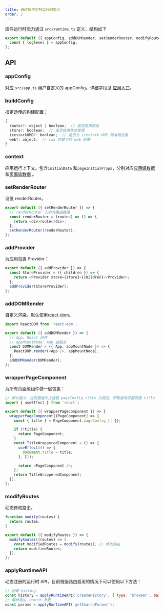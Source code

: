 ```yaml
---
title: 通过插件定制运行时能力
order: 3
---
```


插件运行时能力通过 `src/runtime.ts` 定义，结构如下

```javascript
export default ({ appConfig, addDOMRender, setRenderRouter, modifyRoutes, ...rest }) => {
  const { loglevel } = appConfig;
};
```

## API

### appConfig

对应 `src/app.ts` 用户自定义的 appConfig。详细字段见 [应用入口](/guide/basic/app.md)。

### buildConfig

指定透传的构建配置：

```js
{
  router?: object | boolean;  // 是否启用路由
  store?: boolean;  // 是否启用状态管理
  icestarkUMD?: boolean;  // 是否为 icestark UMD 标准微应用
  web?: object;  // rax 构建下的 web 配置
}
```

### context

应用运行上下文。包含`initialData` 和`pageInitialProps`，分别对应[应用级数据](/guide/advanced/ssr.md#应用级数据)和[页面级数据](/guide/advanced/ssr.md#页面级数据) 。

### setRenderRouter

设置 renderRouter。

```javascript
export default ({ setRenderRouter }) => {
  // renderRouter 入参为路由数组
  const renderRouter = (routes) => () => {
    return <div>route</div>;
  };
  setRenderRouter(renderRouter);
};
```

### addProvider

为应用包裹 Provider：

```js
export default ({ addProvider }) => {
  const StoreProvider = ({ children }) => {
    return <Provider store={store}>{children}</Provider>;
  };
  addProvider(StoreProvider);
};
```

### addDOMRender

自定义渲染。默认使用[react-dom](https://reactjs.org/docs/react-dom.html)。

```javascript
import ReactDOM from 'react-dom';

export default ({ addDOMRender }) => {
  // App: React 组件
  // appMountNode: App 挂载点
  const DOMRender = ({ App, appMountNode }) => {
    ReactDOM.render(<App />, appMountNode);
  };
  addDOMRender(DOMRender);
};
```

### wrapperPageComponent

为所有页面级组件做一层包裹：

```js
// 默认能力：在页面组件上挂载 pageConfig.title 的属性，即可自动设置页面 title
import { useEffect } from 'react';

export default ({ wrapperPageComponent }) => {
  wrapperPageComponent((PageComponent) => {
    const { title } = PageComponent.pageConfig || {};

    if (!title) {
      return PageComponent;
    }
    const TitleWrapperedComponent = () => {
      useEffect(() => {
        document.title = title;
      }, []);

      return <PageComponent />;
    };
    return TitleWrapperedComponent;
  });
};
```

### modifyRoutes

动态修改路由。

```javascript
function modify(routes) {
  return routes;
}

export default ({ modifyRoutes }) => {
  modifyRoutes((routes) => {
    const modifiedRoutes = modify(routes); // 修改路由
    return modifiedRoutes;
  });
};
```

### applyRuntimeAPI

动态注册的运行时 API，目前根据路由启用的情况下可以使用以下方法：

```js
// 创建 history
const history = applyRuntimeAPI('createHistory', { type: 'browser', basename: '/' });
// 解析路由 search 参数
const params = applyRuntimeAPI('getSearchParams');
```